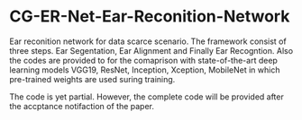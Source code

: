 # CG-ER-Net-Ear-Reconition-Network
Ear reconition network for data scarce scenario. The framework consist of three steps. Ear Segentation, Ear Alignment and Finally Ear Recogntion.
Also the codes are provided to for the comaprison with state-of-the-art deep learning models VGG19, ResNet, Inception, Xception, MobileNet in which pre-trained weights are used suring training.

The code is yet partial. However, the complete code will be provided after the accptance notifaction of the paper.
